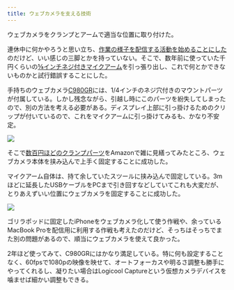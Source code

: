 ```yaml
---
title: ウェブカメラを支える技術
---
```

ウェブカメラをクランプとアームで適当な位置に取り付けた。

連休中に何かやろうと思い立ち、[作業の様子を配信する活動を始めることにした](https://www.youtube.com/channel/UC5s-KpSDGzxWPWNv94PnJHw)のだけど、いい感じの三脚とかを持っていない。そこで、数年前に使っていた千円くらいの[⅝インチネジ付きマイクアーム](https://www.amazon.co.jp/dp/B074T9CT1R)を引っ張り出し、これで何とかできないものかと試行錯誤することにした。

手持ちのウェブカメラ[C980GR](https://www.amazon.co.jp/dp/B086R71LGW)には、1/4インチのネジ穴付きのマウントパーツが付属している。しかし残念ながら、引越し時にこのパーツを紛失してしまったので、別の方法を考える必要がある。ディスプレイ上部に引っ掛けるためのクリップが付いているので、これをマイクアームに引っ掛けてみるも、かなり不安定。

![](https://lh3.googleusercontent.com/docs/ADP-6oG6kNr-3V1AO7wFptBaawv_jh6O7bj5cqupZUgwbt7z5q8RCdOjQPywJfigtaFU0_UXr0Yq4tk5GYsfPjvpbOrcB6LuATxSjXWn6BlYAPRYVwUB6c45ofKq1a4TV14KbkiaCn74uf7iSMZvxi5nrYtaRPUO87rgMWLtj9FtG62fs0BkVYgqN4p8yzI27L0102t_NQXzdcVI7pn7074jrmnI7fH-tNaXf5vU0OOsudcoKghxXE3aawoMngd7u7pa441BGKzcZuvyFcXZcJGcQPIaWqEUp1Gp5Bp9B5lfWYkZVzkAPMLhHfmhs8kHjzl852BZKxaV9EzhiOetI_Tr7wDu12vAS0V7xklK9oj3xw4FbJ6vPmWt-yGMbn5esRq36VNAfGRx6E7qsdjAl-T_380PTz6vN2iTgUZs43PcLmmuN_dZ5N9-1MHHUD-qLWsHpdZdw5KZSTTJNRY3CeWwnMBxdrf7TQHvuFvTATanEpGf3XrgT1ZFQz9z6YqDZ5h0yS558BKk8zkL5dSkICBCQK2yK0jAD-mgZvzxDY1x1cUE2pMcULmZGO0mfkMd7LSd2eRN6BisDAuCGZH1q_optVlu9q7QQSB2R5fMBU2big8Kfe0Ku3MQgROk3OtG5CVKSFZ5YPOybjskIBHmD2OfWnxObmbwir_EmVki98DawM9Bvyf1Drf-Ix-B_ErtU5-bTLl9tmNGg5Sz0Qo-qF3wZU77MhHwGOtHnIkBlSP79g6iKEy8ucOSibRzOzBvZ-m2tJ2xwcdU4PRtdY0ojrWWderhnRivbGDrEYB9o7NljsSHx5KQkZwPFUd3QC0lmFF-hKmq9WSa2Afj1I_tsKzPPuNmdBmt7y3jh9AiL4wjNCS-it29oi8whK-HiUmw5aAygtIHCARigPpvS382tS90Mm8oqar2eNmTcig7bOJ71CrnapKPbl_ek3SRBU7ZsZNemBEFTmoVWEUEyxIV6LH03EDKvrajJG_mDNzn7rOLOI7Q_OKwtUPytfQbBaL98OOm2JM6xKJY4dCWcAtJ22l6X_0WT6AYA7yeqmX_VBqvVaGdU_R2h9iKPd32zz37-5kjU_ht34XoCbwUZz69181Rm1vObet6dEnvIxfPcWn0PHLLMPga2AS9ol87RR3svLW0gX1pFsa9ePkf5F5aUPaftT-d97Mn31Cxb3nf_x5OBUXbLsOhk6o9Q90qKyYsevm-dqg2sgF12061RzLw1N2qXXLKyjt7KNQ0kzmOeB25FPQF-Xgd)

そこで[数百円ほどのクランプパーツ](https://www.amazon.co.jp/dp/B0832PFWCV)をAmazonで雑に見繕ってみたところ、ウェブカメラ本体を挟み込んで上手く固定することに成功した。

マイクアーム自体は、持て余していたスツールに挟み込んで固定している。3mほどに延長したUSBケーブルをPCまで引き回すなどしていてこれも大変だが、とりあえずいい位置にウェブカメラを固定することに成功した。

![](https://lh3.googleusercontent.com/docs/ADP-6oF4MpX8TiG5sAm5FxkW6elmVRtq1MmSXYdaebrBxaJHr-pwQwtO0fpxPPO0T5Fp_3_iukrFlhllRVAStc3nexJHpq6qr89otqqK9k9JrxLLP4vHTq-FkV1uLOMCsH9Js1ZU4cPr3_4jnU3_Fr3AdzIwolCBgQseDGWr4dcmxp1cPbgVjqG4y3eXH_LOyRiyPDKdYCO5fv53LrjVC6Jafui1Vard491wcXsTKAoUy7ULwP_s-Y4bohOPpvZgY4hyZkbV4XUxu_ipExdlwULaEJYoIUreQ1wzSksR8ff4d4RVdga5_PiD5oOPBdCQwHXf_zDcyfZ6T--d5b25l-oJGyWwyzr1ocu-kqJAL7rRSomS01RHHO9a048ucd_XFtpUrODM21jskSsNTfaQCxmA7bxmQ_9EAFa4K4-my82P6aA6boHCYTxtZRfGHelweWFmOkEcyBwXzmxzDqnNC1VKv3I1SqJVhrGk03B4R62erYNcoVCa7yStr_ZeuOwnCv62BJvwtL7BWcyH9-kVyDqqMIAa6FAT13E7_3VxIK335RQaEvffPRRquHi4q4ORqxJRmP50_j8fYJ8Y5tgqjWhMKumyzeXT51ttVrz1c3AjnuJJEcsGfyTQ8eQVpLReryFOaAO25PDhGk-FJFeIgxe4YPPftmrP2D840oFJJVdpnyPDotk3rqdZ1qpVYvyaWS0WuJWod8gQqtKBANyZhglVN-5ANuTvAeB3TZCjGN6IJnKUIbwIEkcsaok-e_LNNIwPHatHYt7aaz04LthO_X5suA8YCaP9VrmlpiQtpOGhoLgv0DIuJR_ZAuM_bRImHdoSBectfYJLcLCmcwWVk8-OnOA_wTcArPNZcieOkefqWyQEGqUKY3CznigwjEFoIBWdb73R8Hcfsjp-CUF_EkOenAENke4gL3_gL3G0_gdFdy33tkuE2xKdgJGhHz5Dn46HYP3y-OFV1WbQmfb8WHtLsLaDB02dwc7LxAwEH4zNiTt5uUNXmQEvp7Gh2KqC98ccI73b28lNPlFYSrC5b6A-KOWLXHQl5SynFP7BM9MDlqKa-YeZG5s8qzVuFeOOJ_hvueqsvM0X5aaiEq_LUf4iEDXcZS2J7aWp-I7Mdy7zGJY9dmaNbX06u3_naHRPfXwRL_37G-4WBBgYdQbb9Ty_hZUXTyODgeuku39EDoLtBOUeJKg-QU0zevl2ebYGJEkKshJ1h4XfY1S6TJOXzLzXlGjjsYzsEg_OqzujoDnZb_JfNOfz)

ゴリラポッドに固定したiPhoneをウェブカメラ化して使う作戦や、余っているMacBook Proを配信用に利用する作戦も考えたのだけど、そっちはそっちでまた別の問題があるので、順当にウェブカメラを使えて良かった。

2年ほど使ってみて、C980GRにはかなり満足している。特に何も設定することなく、60fpsで1080pの映像を映せて、オートフォーカスや明るさ調整も勝手にやってくれるし、凝りたい場合はLogicool Captureという仮想カメラデバイスを噛ませば細かい調整もできる。
